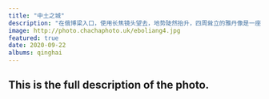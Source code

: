 ```yaml
---
title: "中土之城"
description: "在俄博梁入口，使用长焦镜头望去，地势陡然抬升，四周耸立的雅丹像是一座城。"
image: http://photo.chachaphoto.uk/eboliang4.jpg
featured: true
date: 2020-09-22
albums: qinghai
---
```


## This is the full description of the photo.
